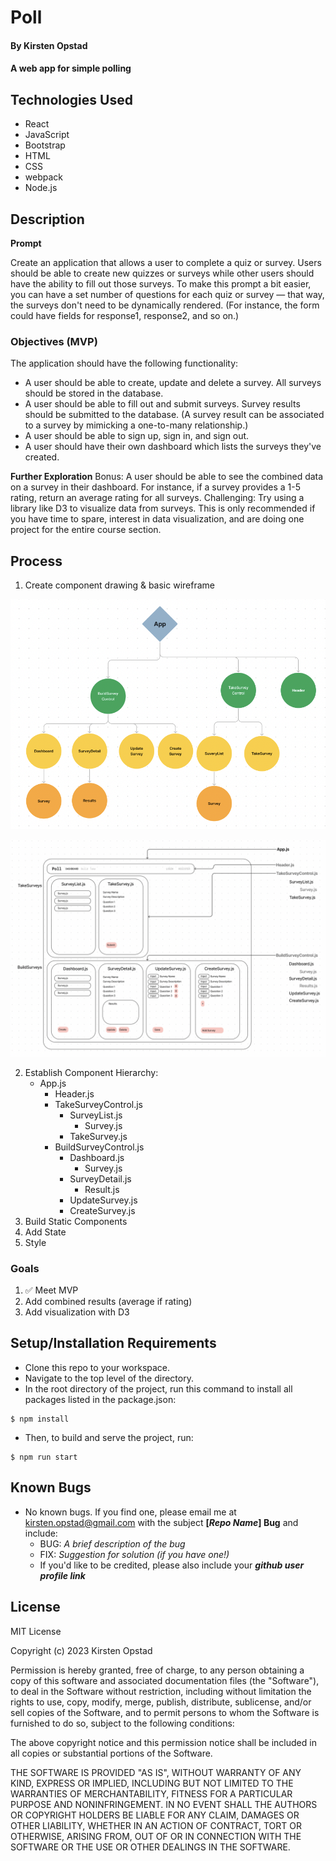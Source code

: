 # Poll

#### By Kirsten Opstad

#### A web app for simple polling

<!-- #### [Check out the live site](https://kirstenopstad.github.io/local-business/)! -->

## Technologies Used

* React
* JavaScript
* Bootstrap
* HTML
* CSS
* webpack
* Node.js

## Description

__Prompt__

Create an application that allows a user to complete a quiz or survey. Users should be able to create new quizzes or surveys while other users should have the ability to fill out those surveys. To make this prompt a bit easier, you can have a set number of questions for each quiz or survey — that way, the surveys don't need to be dynamically rendered. (For instance, the form could have fields for response1, response2, and so on.)

### Objectives (MVP)

The application should have the following functionality:
* A user should be able to create, update and delete a survey. All surveys should be stored in the database.
* A user should be able to fill out and submit surveys. Survey results should be submitted to the database. (A survey result can be associated to a survey by mimicking a one-to-many relationship.)
* A user should be able to sign up, sign in, and sign out.
* A user should have their own dashboard which lists the surveys they've created.

__Further Exploration__
Bonus: A user should be able to see the combined data on a survey in their dashboard. For instance, if a survey provides a 1-5 rating, return an average rating for all surveys.
Challenging: Try using a library like D3 to visualize data from surveys. This is only recommended if you have time to spare, interest in data visualization, and are doing one project for the entire course section.

## Process 
1. Create component drawing & basic wireframe

[![Component Drawing](./src/img/component_diagram.png)](https://www.figma.com/file/q9vYIxueWEQ3z1E21PJE5n/Poll?node-id=2%3A87&t=MJqgU5YfrYwAPySF-1)

[![Component Drawing](./src/img/wireframe.png)](https://www.figma.com/file/q9vYIxueWEQ3z1E21PJE5n/Poll?node-id=2%3A87&t=MJqgU5YfrYwAPySF-1)

2. Establish Component Hierarchy:
    * App.js
      * Header.js 
      * TakeSurveyControl.js
        * SurveyList.js
          * Survey.js
        * TakeSurvey.js
      * BuildSurveyControl.js
        * Dashboard.js
          * Survey.js
        * SurveyDetail.js
          * Result.js
        * UpdateSurvey.js
        * CreateSurvey.js
3. Build Static Components
4. Add State
5. Style

<!-- [x] Screenshots

![Screenshots](https://external-content.duckduckgo.com/iu/?u=https%3A%2F%2Ftse1.mm.bing.net%2Fth%3Fid%3DOIP.03bZmDGXaBhBYyxxp3Ls3gHaEA%26pid%3DApi&f=1&ipt=e980d57210242747a51c41421e1f09a6de3b1fdaeaadd297496787bb64e80c88&ipo=images) -->

<!-- [Link to operational site](http://www.kirstenopstad.github.com/<REPOSITORY NAME>) -->

### Goals
1. ✅ Meet MVP
2. Add combined results (average if rating)
3. Add visualization with D3

## Setup/Installation Requirements

* Clone this repo to your workspace.
* Navigate to the top level of the directory.
* In the root directory of the project, run this command to install all packages listed in the package.json:
```
$ npm install
```
* Then, to build and serve the project, run: 
```
$ npm run start
```

## Known Bugs

* No known bugs. If you find one, please email me at kirsten.opstad@gmail.com with the subject **[_Repo Name_] Bug** and include:
  * BUG: _A brief description of the bug_
  * FIX: _Suggestion for solution (if you have one!)_
  * If you'd like to be credited, please also include your **_github user profile link_**

## License

MIT License

Copyright (c) 2023 Kirsten Opstad

Permission is hereby granted, free of charge, to any person obtaining a copy of this software and associated documentation files (the "Software"), to deal in the Software without restriction, including without limitation the rights to use, copy, modify, merge, publish, distribute, sublicense, and/or sell copies of the Software, and to permit persons to whom the Software is furnished to do so, subject to the following conditions:

The above copyright notice and this permission notice shall be included in all copies or substantial portions of the Software.

THE SOFTWARE IS PROVIDED "AS IS", WITHOUT WARRANTY OF ANY KIND, EXPRESS OR IMPLIED, INCLUDING BUT NOT LIMITED TO THE WARRANTIES OF MERCHANTABILITY, FITNESS FOR A PARTICULAR PURPOSE AND NONINFRINGEMENT. IN NO EVENT SHALL THE AUTHORS OR COPYRIGHT HOLDERS BE LIABLE FOR ANY CLAIM, DAMAGES OR OTHER LIABILITY, WHETHER IN AN ACTION OF CONTRACT, TORT OR OTHERWISE, ARISING FROM, OUT OF OR IN CONNECTION WITH THE SOFTWARE OR THE USE OR OTHER DEALINGS IN THE SOFTWARE.
